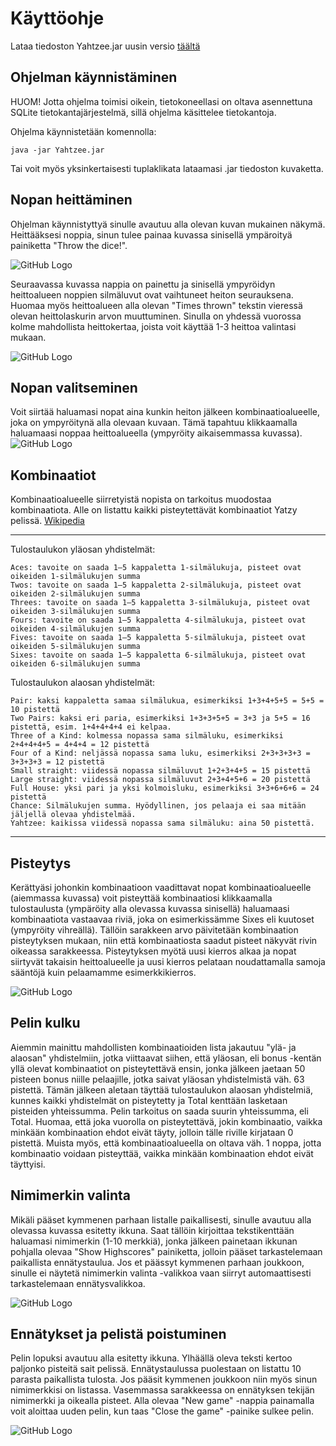 <h1>Käyttöohje</h1>

Lataa tiedoston Yahtzee.jar uusin versio [täältä](https://github.com/rpulkka/otm-harjoitustyo/releases)

<h2>Ohjelman käynnistäminen</h2>

HUOM! Jotta ohjelma toimisi oikein, tietokoneellasi on oltava asennettuna SQLite tietokantajärjestelmä, sillä
ohjelma käsittelee tietokantoja.

Ohjelma käynnistetään komennolla:

```
java -jar Yahtzee.jar
```
Tai voit myös yksinkertaisesti tuplaklikata lataamasi .jar tiedoston kuvaketta.

<h2>Nopan heittäminen</h2>

Ohjelman käynnistyttyä sinulle avautuu alla olevan kuvan mukainen näkymä. Heittääksesi noppia, sinun tulee painaa
kuvassa sinisellä ympäroityä painiketta "Throw the dice!". 

![GitHub Logo](tutorial1.png)

Seuraavassa kuvassa nappia on painettu ja sinisellä ympyröidyn heittoalueen noppien silmäluvut ovat vaihtuneet heiton 
seurauksena. Huomaa myös heittoalueen alla olevan "Times thrown" tekstin vieressä olevan heittolaskurin arvon
muuttuminen. Sinulla on yhdessä vuorossa kolme mahdollista heittokertaa, joista voit käyttää 1-3 heittoa valintasi
mukaan.

![GitHub Logo](tutorial2.png)

<h2>Nopan valitseminen</h2>

Voit siirtää haluamasi nopat aina kunkin heiton jälkeen kombinaatioalueelle, joka on ympyröitynä alla olevaan kuvaan.
Tämä tapahtuu klikkaamalla haluamaasi noppaa heittoalueella (ympyröity aikaisemmassa kuvassa).
![GitHub Logo](tutorial3.png)

<h2>Kombinaatiot</h2>

Kombinaatioalueelle siirretyistä nopista on tarkoitus muodostaa kombinaatiota. Alle on listattu kaikki
pisteytettävät kombinaatiot Yatzy pelissä. [Wikipedia](https://fi.wikipedia.org/wiki/Yatzy)

---
Tulostaulukon yläosan yhdistelmät:

    Aces: tavoite on saada 1–5 kappaletta 1-silmälukuja, pisteet ovat oikeiden 1-silmälukujen summa
    Twos: tavoite on saada 1–5 kappaletta 2-silmälukuja, pisteet ovat oikeiden 2-silmälukujen summa
    Threes: tavoite on saada 1–5 kappaletta 3-silmälukuja, pisteet ovat oikeiden 3-silmälukujen summa
    Fours: tavoite on saada 1–5 kappaletta 4-silmälukuja, pisteet ovat oikeiden 4-silmälukujen summa
    Fives: tavoite on saada 1–5 kappaletta 5-silmälukuja, pisteet ovat oikeiden 5-silmälukujen summa
    Sixes: tavoite on saada 1–5 kappaletta 6-silmälukuja, pisteet ovat oikeiden 6-silmälukujen summa
    
Tulostaulukon alaosan yhdistelmät:

    Pair: kaksi kappaletta samaa silmälukua, esimerkiksi 1+3+4+5+5 = 5+5 = 10 pistettä
    Two Pairs: kaksi eri paria, esimerkiksi 1+3+3+5+5 = 3+3 ja 5+5 = 16 pistettä, esim. 1+4+4+4+4 ei kelpaa.
    Three of a Kind: kolmessa nopassa sama silmäluku, esimerkiksi 2+4+4+4+5 = 4+4+4 = 12 pistettä
    Four of a Kind: neljässä nopassa sama luku, esimerkiksi 2+3+3+3+3 = 3+3+3+3 = 12 pistettä
    Small straight: viidessä nopassa silmäluvut 1+2+3+4+5 = 15 pistettä
    Large straight: viidessä nopassa silmäluvut 2+3+4+5+6 = 20 pistettä
    Full House: yksi pari ja yksi kolmoisluku, esimerkiksi 3+3+6+6+6 = 24 pistettä
    Chance: Silmälukujen summa. Hyödyllinen, jos pelaaja ei saa mitään jäljellä olevaa yhdistelmää.
    Yahtzee: kaikissa viidessä nopassa sama silmäluku: aina 50 pistettä.
---

<h2>Pisteytys</h2>

Kerättyäsi johonkin kombinaatioon vaadittavat nopat kombinaatioalueelle (aiemmassa kuvassa) voit pisteyttää
kombinaatiosi klikkaamalla tulostaulusta (ympäröity alla olevassa kuvassa sinisellä) haluamaasi kombinaatiota
vastaavaa riviä, joka on esimerkissämme Sixes eli kuutoset (ympyröity vihreällä). Tällöin sarakkeen arvo
päivitetään kombinaation pisteytyksen mukaan, niin että kombinaatiosta saadut pisteet näkyvät rivin oikeassa
sarakkeessa. Pisteytyksen myötä uusi kierros alkaa ja nopat siirtyvät takaisin heittoalueelle ja uusi kierros
pelataan noudattamalla samoja sääntöjä kuin pelaamamme esimerkkikierros. 

![GitHub Logo](tutorial4.png)

<h2>Pelin kulku</h2>

Aiemmin mainittu mahdollisten
kombinaatioiden lista jakautuu "ylä- ja alaosan" yhdistelmiin, jotka viittaavat siihen, että yläosan, eli bonus
-kentän yllä olevat kombinaatiot on pisteytettävä ensin, jonka jälkeen jaetaan 50 pisteen bonus niille pelaajille,
jotka saivat yläosan yhdistelmistä väh. 63 pistettä. Tämän jälkeen aletaan täyttää tulostaulukon alaosan
yhdistelmiä, kunnes kaikki yhdistelmät on pisteytetty ja Total kenttään lasketaan pisteiden yhteissumma. Pelin 
tarkoitus on saada suurin yhteissumma, eli Total. Huomaa, että joka vuorolla on pisteytettävä, jokin kombinaatio,
vaikka minkään kombinaation ehdot eivät täyty, jolloin tälle riville kirjataan 0 pistettä. Muista myös, että
kombinaatioalueella on oltava väh. 1 noppa, jotta kombinaatio voidaan pisteyttää, vaikka minkään kombinaation 
ehdot eivät täyttyisi.

<h2>Nimimerkin valinta</h2>

Mikäli pääset kymmenen parhaan listalle paikallisesti, sinulle avautuu alla olevassa kuvassa esitetty ikkuna. 
Saat tällöin kirjoittaa tekstikenttään haluamasi nimimerkin (1-10 merkkiä), jonka jälkeen painetaan ikkunan
pohjalla olevaa "Show Highscores" painiketta, jolloin pääset tarkastelemaan paikallista ennätystaulua. Jos et
päässyt kymmenen parhaan joukkoon, sinulle ei näytetä nimimerkin valinta -valikkoa vaan siirryt automaattisesti
tarkastelemaan ennätysvalikkoa.

![GitHub Logo](nicknameSelection.png)

<h2>Ennätykset ja pelistä poistuminen</h2>

Pelin lopuksi avautuu alla esitetty ikkuna. Ylhäällä oleva teksti kertoo paljonko pisteitä sait pelissä. 
Ennätystaulussa puolestaan on listattu 10 parasta paikallista tulosta. Jos pääsit kymmenen joukkoon niin myös
sinun nimimerkkisi on listassa. Vasemmassa sarakkeessa on ennätyksen tekijän nimimerkki ja oikealla pisteet.
Alla olevaa "New game" -nappia painamalla voit aloittaa uuden pelin, kun taas "Close the game" -painike sulkee
pelin. 

![GitHub Logo](gameOver.png)
